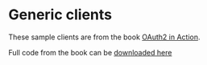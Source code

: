 # Generic clients

These sample clients are from the book [OAuth2 in Action](https://www.manning.com/books/oauth-2-in-action).

Full code from the book can be [downloaded here](https://manning-content.s3.amazonaws.com/download/d/0d8af90-0913-4a49-8e0a-b3f9c345ea3e/source-code.zip)

